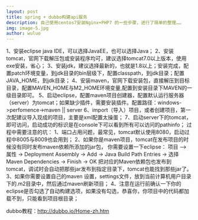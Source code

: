 ```yaml
---
layout: post
title: spring + dubbo构建api服务
description: 自己使用centos7安装Nginx+PHP7 的一些步骤，进行了简单的整理…… 
img: image-5.jpg
author: wuluo
---
```


1、安装eclipse java IDE，可以选择JavaEE，也可以选择Java；
2、安装tomcat，官网下载解压包或安装程序均可，建议选择tomcat7.0以上版本，使用exe安装，省心；
3、安装jdk，建议选择最新的，也就是1.8以上；安装完成，配置patch环境变量，到jdk目录的bin层级下，配置classpath，到jdk目录；配置JAVA_HOME，到jdk目录；
4、安装maven，官网下载安装包，直接解压到目标目录，配置MAVEN_HOME与M2_HOME环境变量,配置到安装目录下MAVEN的一级目录即可。
5、启动eclipse，配置maven项目创建器，配置默认运行服务器（server）为tomcat；如果缺少插件，需要安装插件。配置路径：windows->perfomence->maven || server
6、import（导入）项目，或者创建项目，第一次配建议导入现成的项目，主要是xml配置太操蛋；
7、启动server下的tomcat，即可访问，启动成功的标识是在console下可以看到所有可以访问的pathinfo；
过程中需要注意的坑：
1、端口占用问题，最常见，tomcat默认使用8080，启动过程中8005与8009也会用到；
2、如果你是maven项目，tomcat在发布项目的时候没有同时发布maven依赖所添加的jar包，
你需要设置一下eclipse：
项目 —> 属性 -> Deployment Assembly -> Add -> Java Build Path Entries -> 选择Maven Dependencies -> Finish -> OK
把对应的Maven依赖包也发布到tomcat，调试时会自动把那些jar发布到指定目录下，tomcat也能找到那些jar了。
3、如果你需要设置自己的maven 设置，settings文件，放到当前计算机用户目录下的.m2目录中，然后通过maven刷新项目；
4、注意在运行前确认一下你的eclipse是否勾选了自动构建选项，如果没有勾选，恭喜你，你项目中的代码都加载不到，只能看到项目根目录；

dubbo教程：http://dubbo.io/Home-zh.htm





